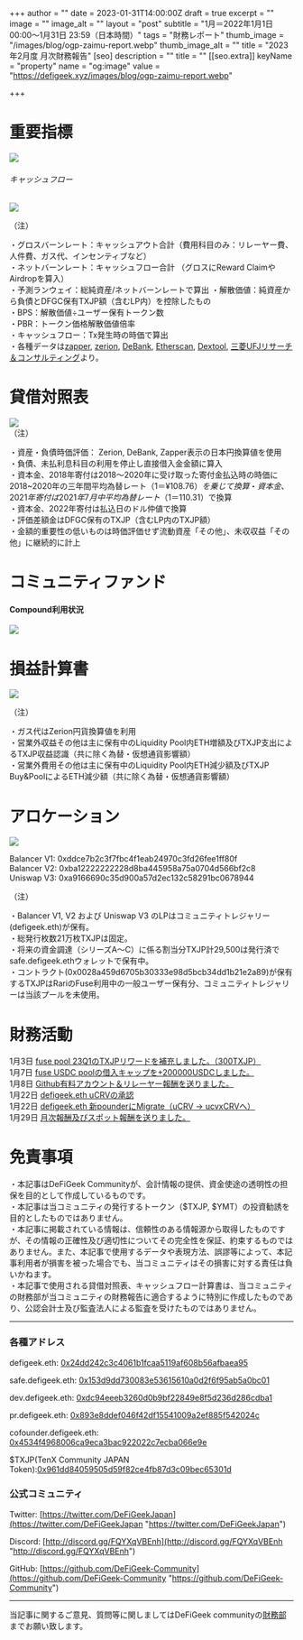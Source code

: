 +++
author = ""
date = 2023-01-31T14:00:00Z
draft = true
excerpt = ""
image = ""
image_alt = ""
layout = "post"
subtitle = "1月＝2022年1月1日 00:00～1月31日 23:59（日本時間）"
tags = "財務レポート"
thumb_image = "/images/blog/ogp-zaimu-report.webp"
thumb_image_alt = ""
title = "2023年2月度 月次財務報告"
[seo]
description = ""
title = ""
[[seo.extra]]
keyName = "property"
name = "og:image"
value = "https://defigeek.xyz/images/blog/ogp-zaimu-report.webp"

+++
# 重要指標

![](/images/blog/23011.PNG)

###### キャッシュフロー

![](/images/blog/23013.PNG)

（注）

・グロスバーンレート：キャッシュアウト合計（費用科目のみ：リレーヤー費、人件費、ガス代、インセンティブなど）  
・ネットバーンレート：キャッシュフロー合計 （グロスにReward ClaimやAirdropを算入）  
・予測ランウェイ：総純資産/ネットバーンレートで算出 ・解散価値：純資産から負債とDFGC保有TXJP額（含むLP内）を控除したもの  
・BPS：解散価値÷ユーザー保有トークン数  
・PBR：トークン価格解散価値倍率  
・キャッシュフロー：Tx発生時の時価で算出  
・各種データは[zapper](https://t.co/lzLYnn8VGj?amp=1), [zerion](https://app.zerion.io/), [DeBank](https://debank.com/), [Etherscan](https://etherscan.io/), [Dextool](https://www.dextools.io/app/ether/pair-explorer/0xa9166690c35d900a57d2ec132c58291bc0678944), [三菱UFJリサーチ＆コンサルティング](http://www.murc-kawasesouba.jp/fx/lastmonth.php)より。

# 

# 貸借対照表

![](/images/blog/23014.PNG)  
（注）

・資産・負債時価評価： Zerion, DeBank, Zapper表示の日本円換算値を使用  
・負債、未払利息科目の利用を停止し直接借入金金額に算入  
・資本金、2018年寄付は2018～2020年に受け取った寄付金払込時の時価に2018\~2020年の三年間平均為替レート（$1＝¥108.76）を乗じて換算  
・資本金、2021年寄付は2021年7月中平均為替レート（$1＝110.31）で換算  
・資本金、2022年寄付は払込日のドル仲値で換算  
・評価差額金はDFGC保有のTXJP（含むLP内のTXJP額）  
・金額的重要性の低いものは時価評価せず流動資産「その他」、未収収益「その他」に継続的に計上

# 

# コミュニティファンド

#### **Compound利用状況**

![](/images/blog/23012.PNG)

# 

# 損益計算書

![](/images/blog/23015.PNG)

（注）

・ガス代はZerion円貨換算値を利用  
・営業外収益その他は主に保有中のLiquidity Pool内ETH増額及びTXJP支出によるTXJP収益認識（共に除く為替・仮想通貨影響額）  
・営業外費用その他は主に保有中のLiquidity Pool内ETH減少額及びTXJP Buy&PoolによるETH減少額（共に除く為替・仮想通貨影響額）

# 

# アロケーション

![](/images/blog/23016.PNG)

Balancer V1: 0xddce7b2c3f7fbc4f1eab24970c3fd26fee1ff80f  
Balancer V2: 0xba12222222228d8ba445958a75a0704d566bf2c8  
Uniswap V3: 0xa9166690c35d900a57d2ec132c58291bc0678944

（注）

・Balancer V1, V2 および Uniswap V3 のLPはコミュニティトレジャリー (defigeek.eth)が保有。  
・総発行枚数21万枚TXJPは固定。  
・将来の資金調達（シリーズA～C）に係る割当分TXJP計29,500は発行済でsafe.defigeek.ethウォレットで保有中。  
・コントラクト(0x0028a459d6705b30333e98d5bcb34dd1b21e2a89)が保有するTXJPはRariのFuse利用中の一般ユーザー保有分、コミュニティトレジャリーは当該プールを未使用。

# 

# 財務活動

1月3日	[fuse pool 23Q1のTXJPリワードを補充しました。（300TXJP）](https://etherscan.io/tx/0x2d8013eb94c40717b434d0acc936f941cb4283b018246ecc901319df284994e3)
<br>
1月7日	[fuse USDC poolの借入キャップを+200000USDCしました。](https://etherscan.io/tx/0x16b6b926a960bd48ffa727593ddce411bd903f6e46f5291e078e62e75915b476)
<br>
1月8日	[Github有料アカウント＆リレーヤー報酬を送りました。](https://etherscan.io/tx/0xb6d14b4919e5e075ea689dc3cf3f5e791257e95705170b21b2c68630bab70055)
<br>
1月22日	[defigeek.eth  uCRVの承認](https://etherscan.io/tx/0x62a55d9eb8f873a97911614c476afdbb378ebfdbfebb8a5d98c133b32986826b)
<br>
1月22日	[defigeek.eth  新pounderにMigrate（uCRV → ucvxCRVへ）](https://etherscan.io/tx/0x56380f42d13a1fe52f922f54b836a1b6cbf3490268913eaebb31952ad276e412)
<br>
1月29日	[月次報酬及びスポット報酬を送りました。](https://etherscan.io/tx/0x25e2de4ebdfa71600780f68701709dc41d31d6438ae141c5c3bcf72bfbc569e6)

# 免責事項

・本記事はDeFiGeek Communityが、会計情報の提供、資金使途の透明性の担保を目的として作成しているものです。  
・本記事は当コミュニティの発行するトークン（$TXJP, $YMT）の投資勧誘を目的としたものではありません。  
・本記事に掲載されている情報は、信頼性のある情報源から取得したものですが、その情報の正確性及び適切性についてその完全性を保証、約束するものではありません。また、本記事で使用するデータや表現方法、誤謬等によって、本記事利用者が損害を被った場合でも、当コミュニティはその損害に対する責任は負いかねます。  
・本記事で使用される貸借対照表、キャッシュフロー計算書は、当コミュニティの財務部が当コミュニティの財務報告に適合するように特別に作成したものであり、公認会計士及び監査法人による監査を受けたものではありません。

***

### 各種アドレス

defigeek.eth: [0x24dd242c3c4061b1fcaa5119af608b56afbaea95](https://etherscan.io/address/0x24dd242c3c4061b1fcaa5119af608b56afbaea95)

safe.defigeek.eth: [0x153d9dd730083e53615610a0d2f6f95ab5a0bc01](https://etherscan.io/address/0x153d9dd730083e53615610a0d2f6f95ab5a0bc01)

dev.defigeek.eth: [0xdc94eeeb3260d0b9bf22849e8f5d236d286cdba1](https://etherscan.io/address/0xdc94eeeb3260d0b9bf22849e8f5d236d286cdba1)

pr.defigeek.eth: [0x893e8ddef046f42df15541009a2ef885f542024c](https://etherscan.io/address/0x893e8ddef046f42df15541009a2ef885f542024c)

cofounder.defigeek.eth: [0x4534f4968006ca9eca3bac922022c7ecba066e9e](https://etherscan.io/address/0x4534f4968006ca9eca3bac922022c7ecba066e9e)

$TXJP(TenX Community JAPAN Token):[0x961dd84059505d59f82ce4fb87d3c09bec65301d](https://etherscan.io/token/0x961dd84059505d59f82ce4fb87d3c09bec65301d)

### 公式コミュニティ

Twitter: [https://twitter.com/DeFiGeekJapan](https://twitter.com/DeFiGeekJapan "https://twitter.com/DeFiGeekJapan")

Discord: [http://discord.gg/FQYXqVBEnh](http://discord.gg/FQYXqVBEnh "http://discord.gg/FQYXqVBEnh")

GitHub: [https://github.com/DeFiGeek-Community](https://github.com/DeFiGeek-Community "https://github.com/DeFiGeek-Community")

***

当記事に関するご意見、質問等に関しましてはDeFiGeek communityの[財務部](https://discord.gg/CkM2cyTz8N)までお願い致します。